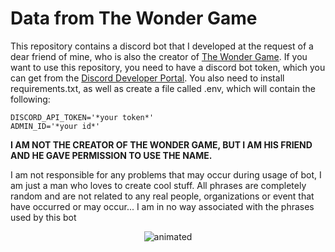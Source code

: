 # Data from The Wonder Game
This repository contains a discord bot that I developed at the request of a dear friend of mine, who is also the creator of [The Wonder Game](https://gamejolt.com/games/thewondergame/775832).
If you want to use this repository, you need to have a discord bot token, which you can get from the [Discord Developer Portal](https://discord.com/developers/applications).
You also need to install requirements.txt, as well as create a file called .env, which will contain the following:

```dotenv
DISCORD_API_TOKEN='*your token*'
ADMIN_ID='*your id*'
```

**I AM NOT THE CREATOR OF THE WONDER GAME, BUT I AM HIS FRIEND AND HE GAVE PERMISSION TO USE THE NAME.**

I am not responsible for any problems that may occur during usage of bot, I am just a man who loves to create cool stuff.
All phrases are completely random and are not related to any real people, organizations or event that have occurred or may occur...
I am in no way associated with the phrases used by this bot

<p align="center">
  <img src="other/american-psycho-smoke_wide.gif" alt="animated" />
</p>
